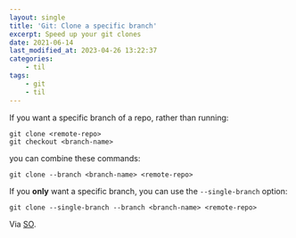 ```yaml
---
layout: single
title: 'Git: Clone a specific branch'
excerpt: Speed up your git clones
date: 2021-06-14
last_modified_at: 2023-04-26 13:22:37
categories:
    - til
tags:
    - git
    - til
---
```


If you want a specific branch of a repo, rather than running:

```shell
git clone <remote-repo>
git checkout <branch-name>
```

you can combine these commands:

```shell
git clone --branch <branch-name> <remote-repo>
```

If you **only** want a specific branch, you can use the `--single-branch` option:

```shell
git clone --single-branch --branch <branch-name> <remote-repo>
```

Via [SO](https://stackoverflow.com/a/1911126/1257318).
